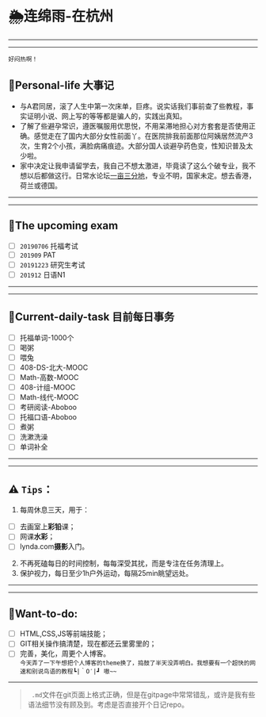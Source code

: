 # 🌦连绵雨-在杭州     
---    
---  
`好闷热啊！` 
## 💍Personal-life 大事记  
- 与A君同居，滚了人生中第一次床单，巨疼。说实话我们事前查了些教程，事实证明小说、网上写的等等都是骗人的，实践出真知。
- 了解了些避孕常识，遵医嘱服用优思悦，不用呆滞地担心对方套套是否使用正确。感觉走在了国内大部分女性前面丫。在医院排我前面那位阿姨居然流产3次，生育2个小孩，满脸病痛痕迹。大部分国人谈避孕药色变，性知识普及太少啦。  
- 家中决定让我申请留学去，我自己不想太激进，毕竟读了这么个破专业，我不想以后都做这行。日常水论坛[一亩三分地](https://www.1point3acres.com/bbs/)，专业不明，国家未定。想去香港，荷兰或德国。  
---  
---  

## 💍The upcoming exam  
 - [ ] `20190706` 托福考试  
 - [ ] `201909` PAT
 - [ ] `20191223` 研究生考试
 - [ ] `201912` 日语N1  
 
---  
---  

## 💍Current-daily-task 目前每日事务
 - [ ] 托福单词-1000个  
 - [ ] 喝粥  
 - [ ] 喂兔  
 - [ ] 408-DS-北大-MOOC  
 - [ ] Math-高数-MOOC  
 - [ ] 408-计组-MOOC  
 - [ ] Math-线代-MOOC  
 - [ ] 考研阅读-Aboboo
 - [ ] 托福口语-Aboboo
 - [ ] 煮粥
 - [ ] 洗漱洗澡
 - [ ] 单词补全  
---   
---  

## ⚠ `Tips`：
1. 每周休息三天，用于：   
  - [ ] 去画室上**彩铅**课；  
  - [ ] 网课**水彩**；   
  - [ ] lynda.com**摄影**入门。  
2. 不再死磕每日的时间控制，每每深受其扰，而是专注在任务清理上。  
3. 保护视力，每日至少1h户外运动，每隔25min眺望远处。  

---  
---  
## 💍Want-to-do:  
- [ ] HTML,CSS,JS等前端技能；  
- [ ] GIT相关操作搞清楚，现在都还云里雾里的；  
- [ ] 完善，美化，周更个人博客。  
`今天弄了一下午想把个人博客的theme换了，捣鼓了半天没弄明白。我想要有一个超快的网速和别说鸟语的教程┗|｀O′|┛ 嗷~~`   
---  

> ` .md`文件在git页面上格式正确，但是在gitpage中常常错乱，或许是我有些语法细节没有顾及到。考虑是否直接开个日记repo。  
